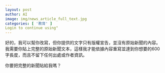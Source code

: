 ```yaml
---
layout: post
author: AI
image: img/news_article_full_text.jpg
categories: [ '教育' ]
Login to continue using"
---
```

好的，我可以幫你改寫，但你提供的文字只有版權宣告，並沒有原始新聞的內容。  
我需要你貼上完整的原始新聞文本，這樣我才能依據內容重寫並達到你想要的600字長度，而且不留下任何出處或作者資訊。  

你要把完整的新聞貼給我嗎？